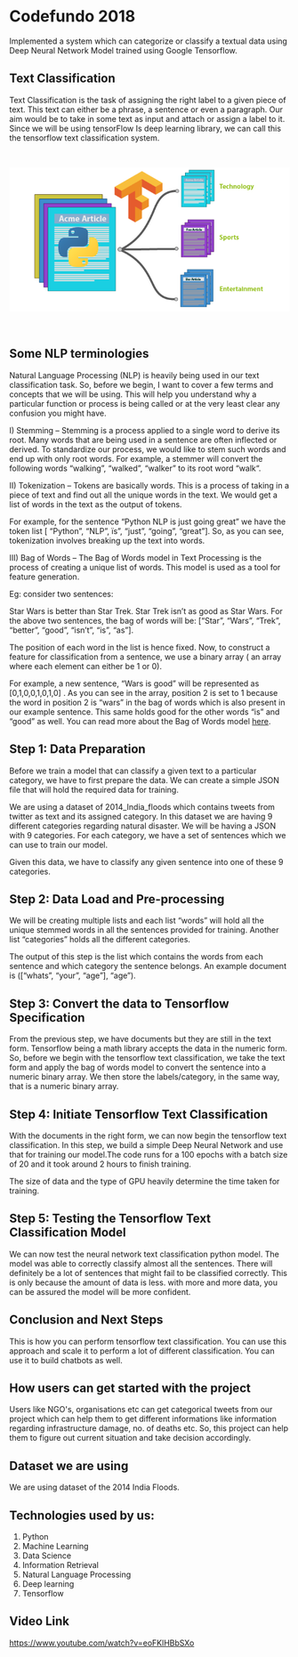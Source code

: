 # Codefundo 2018
  
 Implemented a system which can categorize or classify a textual data using Deep Neural Network Model trained using Google Tensorflow.  
 
## Text Classification

Text Classification is the task of assigning the right label to a given piece of text. This text can either be a phrase, a sentence or even a paragraph. Our aim would be to take in some text as input and attach or assign a label to it. Since we will be using tensorFlow Is deep learning library, we can call this the tensorflow text classification system. 

<br>

<p align="center">
 <img src = "txt-classifier2.png">
</p> 

<br>

## Some NLP terminologies

Natural Language Processing (NLP) is heavily being used in our text classification task. So, before we begin, I want to cover a few terms and concepts that we will be using. This will help you understand why a particular function or process is being called or at the very least clear any confusion you might have.

I) Stemming – Stemming is a process applied to a single word to derive its root. Many words that are being used in a sentence are often inflected or derived. To standardize our process, we would like to stem such words and end up with only root words. For example, a stemmer will convert the following words “walking”, “walked”, “walker” to its root word “walk“.

II) Tokenization – Tokens are basically words. This is a process of taking in a piece of text and find out all the unique words in the text. We would get a list of words in the text as the output of tokens.

For example, for the sentence “Python NLP is just going great” we have the token list [ “Python”, “NLP”, ïs”, “just”, “going”, “great”]. So, as you can see, tokenization involves breaking up the text into words.

III) Bag of Words – The Bag of Words model in Text Processing is the process of creating a unique list of words. This model is used as a tool for feature generation.

Eg: consider two sentences:

Star Wars is better than Star Trek.
Star Trek isn’t as good as Star Wars.
For the above two sentences, the bag of words will be: [“Star”, “Wars”, “Trek”, “better”, “good”, “isn’t”, “is”, “as”].

The position of each word in the list is hence fixed. Now, to construct a feature for classification from a sentence, we use a binary array ( an array where each element can either be 1 or 0).

For example, a new sentence, “Wars is good” will be represented as [0,1,0,0,1,0,1,0] . As you can see in the array, position 2 is set to 1 because the word in position 2 is “wars” in the bag of words which is also present in our example sentence. This same holds good for the other words “is” and “good” as well. You can read more about the Bag of Words model [here](https://ongspxm.gitlab.io/blog/2014/12/bag-of-words-natural-language-processing/).

## Step 1: Data Preparation

Before we train a model that can classify a given text to a particular category, we have to first prepare the data. We can create a simple JSON file that will hold the required data for training.

 We are using a dataset of 2014_India_floods which contains tweets from twitter as text and its assigned category. In this dataset we are having 9 different categories regarding natural disaster. We will be having a JSON with 9 categories. For each category, we have a set of sentences which we can use to train our model.

Given this data, we have to classify any given sentence into one of these 9 categories.

## Step 2: Data Load and Pre-processing

We will be creating multiple lists and each list “words” will hold all the unique stemmed words in all the sentences provided for training. Another list “categories” holds all the different categories.

The output of this step is the list which contains the words from each sentence and which category the sentence belongs. An example document is ([“whats”, “your”, “age”], “age”).

## Step 3: Convert the data to Tensorflow Specification

From the previous step, we have documents but they are still in the text form. Tensorflow being a math library accepts the data in the numeric form. So, before we begin with the tensorflow text classification, we take the text form and apply the bag of words model to convert the sentence into a numeric binary array. We then store the labels/category, in the same way, that is a numeric binary array.

## Step 4: Initiate Tensorflow Text Classification

With the documents in the right form, we can now begin the tensorflow text classification. In this step, we build a simple Deep Neural Network and use that for training our model.The code runs for a 100 epochs with a batch size of 20 and it took around 2 hours to finish training.

The size of data and the type of GPU heavily determine the time taken for training.

## Step 5: Testing the Tensorflow Text Classification Model

We can now test the neural network text classification python model. The model was able to correctly classify almost all the sentences. There will definitely be a lot of sentences that might fail to be classified correctly. This is only because the amount of data is less. with more and more data, you can be assured the model will be more confident.

## Conclusion and Next Steps

This is how you can perform tensorflow text classification. You can use this approach and scale it to perform a lot of different classification. You can use it to build chatbots as well.

## How users can get started with the project

Users like NGO's, organisations etc can get categorical tweets from our project which can help them to get different informations like information regarding infrastructure damage, no. of deaths etc. So, this project can help them to figure out current situation and take decision accordingly.

## Dataset we are using

We are using dataset of the 2014 India Floods.

## Technologies used by us:
1. Python
2. Machine Learning
3. Data Science
4. Information Retrieval
5. Natural Language Processing
6. Deep learning
7. Tensorflow

## Video Link
https://www.youtube.com/watch?v=eoFKlHBbSXo
